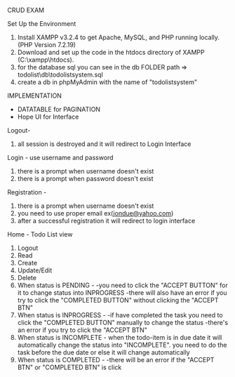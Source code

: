 CRUD EXAM

Set Up the Environment
1. Install XAMPP v3.2.4 to get Apache, MySQL, and PHP running locally. (PHP Version 7.2.19)
2. Download and set up the code in the htdocs directory of XAMPP (C:\xampp\htdocs\).
3. for the database sql you can see in the db FOLDER path => todolist\db\todolistsystem.sql
4. create a db in phpMyAdmin with the name of "todolistsystem"



IMPLEMENTATION 
- DATATABLE for PAGINATION
- Hope UI for Interface

Logout-
1. all session is destroyed and it will redirect to Login Interface

Login - use username and password
1. there is a prompt when username doesn't exist
2. there is a prompt when password doesn't exist

Registration - 
1. there is a prompt when username doesn't exist
2. you need to use proper email ex(jondue@yahoo.com)
3. after a successful registration it will redirect to login interface

Home - Todo List view
1. Logout
2. Read
3. Create
4. Update/Edit
5. Delete
6. When status is PENDING - 
-you need to click the "ACCEPT BUTTON" for it to change status into INPROGRESS
-there will also have an error if you try to click the "COMPLETED BUTTON" without clicking the "ACCEPT BTN" 
7. When status is  INPROGRESS -
-if have completed the task you need to click the "COMPLETED BUTTON" manually to change the status
-there's an error if you try to click the "ACCEPT BTN" 
8. When status is  INCOMPLETE -
when the todo-item is in due date it will automatically change the status into "INCOMPLETE". you need to do the task before the due date or else it will change automatically
9. When status is  COMPLETED -
-there will be an error if the "ACCEPT BTN" or "COMPLETED BTN" is click
